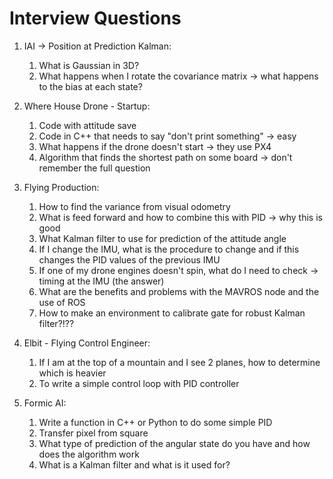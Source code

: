 # Interview Questions

1) IAI -> Position at Prediction Kalman:
    1. What is Gaussian in 3D?
    2. What happens when I rotate the covariance matrix -> what happens to the bias at each state?

2) Where House Drone - Startup:
    1. Code with attitude save
    2. Code in C++ that needs to say "don't print something" -> easy
    3. What happens if the drone doesn't start -> they use PX4
    4. Algorithm that finds the shortest path on some board -> don't remember the full question

3) Flying Production:
    1. How to find the variance from visual odometry
    2. What is feed forward and how to combine this with PID -> why this is good
    3. What Kalman filter to use for prediction of the attitude angle
    4. If I change the IMU, what is the procedure to change and if this changes the PID values of the previous IMU
    5. If one of my drone engines doesn't spin, what do I need to check -> timing at the IMU (the answer)
    6. What are the benefits and problems with the MAVROS node and the use of ROS
    7. How to make an environment to calibrate gate for robust Kalman filter?!??

4) Elbit - Flying Control Engineer:
    1. If I am at the top of a mountain and I see 2 planes, how to determine which is heavier
    2. To write a simple control loop with PID controller

5) Formic AI:
    1. Write a function in C++ or Python to do some simple PID
    2. Transfer pixel from square
    3. What type of prediction of the angular state do you have and how does the algorithm work
    4. What is a Kalman filter and what is it used for?


